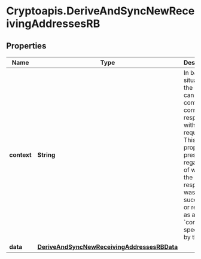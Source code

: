 # Cryptoapis.DeriveAndSyncNewReceivingAddressesRB

## Properties

Name | Type | Description | Notes
------------ | ------------- | ------------- | -------------
**context** | **String** | In batch situations the user can use the context to correlate responses with requests. This property is present regardless of whether the response was successful or returned as an error. &#x60;context&#x60; is specified by the user. | [optional] 
**data** | [**DeriveAndSyncNewReceivingAddressesRBData**](DeriveAndSyncNewReceivingAddressesRBData.md) |  | 


